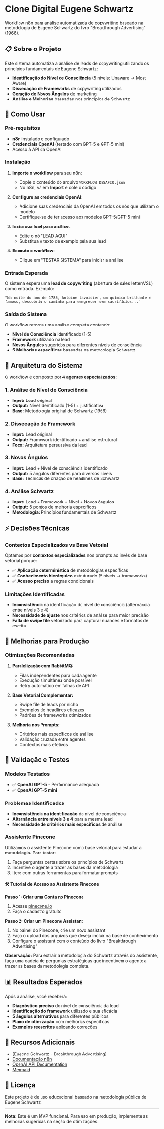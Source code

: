 # Clone Digital Eugene Schwartz

Workflow n8n para análise automatizada de copywriting baseado na metodologia de Eugene Schwartz do livro "Breakthrough Advertising" (1966).

## 📋 Sobre o Projeto

Este sistema automatiza a análise de leads de copywriting utilizando os princípios fundamentais de Eugene Schwartz:

- **Identificação do Nível de Consciência** (5 níveis: Unaware → Most Aware)
- **Dissecação de Frameworks** de copywriting utilizados
- **Geração de Novos Ângulos** de marketing
- **Análise e Melhorias** baseadas nos princípios de Schwartz

## 🚀 Como Usar

### Pré-requisitos

- **n8n** instalado e configurado
- **Credenciais OpenAI** (testado com GPT-5 e GPT-5 mini)
- Acesso à API da OpenAI

### Instalação

1. **Importe o workflow** para seu n8n:
   - Copie o conteúdo do arquivo `WORKFLOW DESAFIO.json`
   - No n8n, vá em **Import** e cole o código

2. **Configure as credenciais OpenAI**:
   - Adicione suas credenciais da OpenAI em todos os nós que utilizam o modelo
   - Certifique-se de ter acesso aos modelos GPT-5/GPT-5 mini

3. **Insira sua lead para análise**:
   - Edite o nó "LEAD AQUI"
   - Substitua o texto de exemplo pela sua lead

4. **Execute o workflow**:
   - Clique em "TESTAR SISTEMA" para iniciar a análise

### Entrada Esperada

O sistema espera uma **lead de copywriting** (abertura de sales letter/VSL) como entrada. Exemplo:

```
"Na noite do ano de 1785, Antoine Lavoisier, um químico brilhante e famoso, descobriu o caminho para emagrecer sem sacrifícios..."
```

### Saída do Sistema

O workflow retorna uma análise completa contendo:

- **Nível de Consciência** identificado (1-5)
- **Framework** utilizado na lead
- **Novos Ângulos** sugeridos para diferentes níveis de consciência
- **5 Melhorias específicas** baseadas na metodologia Schwartz

## 🔧 Arquitetura do Sistema

O workflow é composto por **4 agentes especializados**:

### 1. Análise de Nível de Consciência
- **Input:** Lead original
- **Output:** Nível identificado (1-5) + justificativa
- **Base:** Metodologia original de Schwartz (1966)

### 2. Dissecação de Framework
- **Input:** Lead original
- **Output:** Framework identificado + análise estrutural
- **Foco:** Arquitetura persuasiva da lead

### 3. Novos Ângulos
- **Input:** Lead + Nível de consciência identificado
- **Output:** 5 ângulos diferentes para diversos níveis
- **Base:** Técnicas de criação de headlines de Schwartz

### 4. Análise Schwartz
- **Input:** Lead + Framework + Nível + Novos ângulos
- **Output:** 5 pontos de melhoria específicos
- **Metodologia:** Princípios fundamentais de Schwartz

## ⚡ Decisões Técnicas

### Contextos Especializados vs Base Vetorial

Optamos por **contextos especializados** nos prompts ao invés de base vetorial porque:

- ✅ **Aplicação determinística** de metodologias específicas
- ✅ **Conhecimento hierárquico** estruturado (5 níveis → frameworks)
- ✅ **Acesso preciso** a regras condicionais

### Limitações Identificadas

- **Inconsistência** na identificação do nível de consciência (alternância entre níveis 3 e 4)
- **Necessidade de ajuste** nos critérios de análise para maior precisão
- **Falta de swipe file** vetorizado para capturar nuances e formatos de escrita

## 🔄 Melhorias para Produção

### Otimizações Recomendadas

1. **Paralelização com RabbitMQ:**
   - Filas independentes para cada agente
   - Execução simultânea onde possível
   - Retry automático em falhas de API

2. **Base Vetorial Complementar:**
   - Swipe file de leads por nicho
   - Exemplos de headlines eficazes
   - Padrões de frameworks otimizados

3. **Melhoria nos Prompts:**
   - Critérios mais específicos de análise
   - Validação cruzada entre agentes
   - Contextos mais efetivos

## 🧪 Validação e Testes

### Modelos Testados
- ✅ **OpenAI GPT-5** - Performance adequada
- ✅ **OpenAI GPT-5 mini**

### Problemas Identificados
- **Inconsistência na identificação** do nível de consciência
- **Alternância entre níveis 3 e 4** para a mesma lead
- **Necessidade de critérios mais específicos** de análise

### Assistente Pinecone
Utilizamos o assistente Pinecone como base vetorial para estudar a metodologia. Para testar:
1. Faça perguntas certas sobre os princípios de Schwartz
2. Incentive o agente a trazer as bases da metodologia
3. Itere com outras ferramentas para formatar prompts

#### 🛠️ Tutorial de Acesso ao Assistente Pinecone

**Passo 1: Criar uma Conta no Pinecone**
1. Acesse [pinecone.io](https://pinecone.io)
2. Faça o cadastro gratuito

**Passo 2: Criar um Pinecone Assistant**
1. No painel do Pinecone, crie um novo assistant
2. Faça o upload dos arquivos que deseja incluir na base de conhecimento
3. Configure o assistant com o conteúdo do livro "Breakthrough Advertising"

**Observação:** Para extrair a metodologia do Schwartz através do assistente, faça uma cadeia de perguntas estratégicas que incentivem o agente a trazer as bases da metodologia completa.

## 📊 Resultados Esperados

Após a análise, você receberá:

- **Diagnóstico preciso** do nível de consciência da lead
- **Identificação do framework** utilizado e sua eficácia
- **5 ângulos alternativos** para diferentes públicos
- **Plano de otimização** com melhorias específicas
- **Exemplos reescritos** aplicando correções

## 🔗 Recursos Adicionais

- [Eugene Schwartz - Breakthrough Advertising]
- [Documentação n8n](https://docs.n8n.io)
- [OpenAI API Documentation](https://platform.openai.com/docs)
- [Mermaid](https://mermaid.live/edit#pako:eNqVVutq40YUfpVBy0KXyllLimxFlAXZVhptZcux5GbZOJSJNEpEZMnokiuBbq-wvdKkCw0taWghUCj92_9-k7xA9xE6I9myLvFCZBCaM-d8853r-IwyfQtRIrUXwMk-MFojD-Dn8WOg9PpDI13phjQw3tt-e33xG1ARtJ62_ckJULxJHO08AbXaM9DfkHSZSbUzhHUsAwyoAak3faUqupzuhPFuelhqBLZHFHh7ffndTF_M1DEFpa1I6ojaSS3JIzGYx-3vQPKmN64TImAh0Jv-fYjcD3aDp8_wqu17oelM__JMB-YN2e27q1_--_cH0HHCEJlwejv9w8fmid16AMfoyA8OZhbIs-7zhiXe9FWlLU2_nn6u3ecQO3Po-39mJmLeAujtjS0czZcFp1rEqZ9uQM8_9EMw_czbi10_zCuwJPqvF17r5v4RDKLTpXS1oYHzp-MYGvKgK3eU6auBounpvsQkWcM65OCLb2YRBO-D53EYObZjwsg5nEdPYufahMXlLciCNQ-l5e-UjtflzeH0dQ-nD0jGEOdwUUgJmMRUJGyFW-X4VEC2ElGLKQsWGmxB0MpAuYIg28_OWF0Sx3WlJyl6BQ0H5NvrLGNAciMUeCR4Wfpy0Nt3v34Jkt7RImfsnEILluPW1nq6piqdfH1l7hEOasnDooy7R7ZaliWfpJ1xiabupaKkETICHW3nSZXchtxWunLP0EBLqjT0Rz1tS5U7H8qzFri4SrRARy6YFkq_r_Qwkz_fgL7jIdP3EJDC0Akj6EU5ra5skEJ9A7oo8i3f9fccWO4B8rSNF7jLb8gMiNBxhDMihxOEB4FLop3lpNoumJ_8YvqzrFfIejOWoLaCw4iJpBL8kUrmlZwJWhXBrMgwuZkJWzq9K6sb2kCRcJkNjeFA0kuBTaTzqF59CqTB5lAxZKIKBlKrpRjdzUJULSdAZuT4XjbRybM5lIcy6fjLL8C640Jx3vdLRmaiz-b1F2MSlNS4AuyyOZaoruZVl020RXyS-EsDSVVlNUluHwbQRa4vFnjj4VUe4uTpyP35jCuQAndf_bjMb2zDpjYVdomZoXU0PaefdM8n2Co10uII34zYPw-6Ff1q6cm6oajzyWy6MAw7yAYOuV316MRFwHZcV3yEOJu1LTqMAv8AiY-YtWbDYmfL2pFjRfsiNzmmTdwcgfioXq-XACFmc4I7K49pc4i3-QyzucvYsITJvhNzMnGTu8L3ClQFm0dCBssJAuLMB8D6SQALRG1MtZ4h2nzTrNcfgGiTXBQB0S5CGaDFsTi6D4jmgecfucjaQwVQSH4ZaIMhvyIo806WcRQHBUTE2Ly9oFlnm81daylio9GY71kw3IdBAE9EwAO-VHHp_5HBPZU3u48XxZffkxga38WFOspvtxga33XlkshrkIuMJjcXeXF0cjflcp1XTVoql7b8Hh7GNB6uNJmnxTwUtKQBQ-MXSydDh9a3lL5Mfyy3DW2QjzRF4_--jkWJURAjmhqjYAzJkjojaCMq2kdjNKJE_GkhG8ZuNKJG3jk2m0Dvpe-P55aBH-_tU6IN3RCv4okFI9RxIJ7gCxXc_Sho-7EXUSIjNBMMSjyjjimxxjLCCssLa3y9gd-NpiDQ1AklNtgVgW-sCkKD5-os3junqdPkWGaFY7hmvVkXmjy7xjECe_4_s6ywww)

## 📝 Licença

Este projeto é de uso educacional baseado na metodologia pública de Eugene Schwartz.

---

**Nota:** Este é um MVP funcional. Para uso em produção, implemente as melhorias sugeridas na seção de otimizações.
